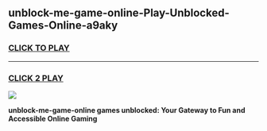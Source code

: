 
## unblock-me-game-online-Play-Unblocked-Games-Online-a9aky
<h3>
<a href="https://premium76.site?title=unblock-me-game-online&ref=25A">CLICK TO PLAY</a></h3>
<hr>

<h3>
<a href="https://premium76.site?title=unblock-me-game-online&ref=25A">CLICK 2 PLAY</a>
  
</h3>

<a href="https://premium76.site?title=unblock-me-game-online&ref=25A"><img src="https://clearcache.store/games.png"></a>


**unblock-me-game-online games unblocked: Your Gateway to Fun and Accessible Online Gaming**
